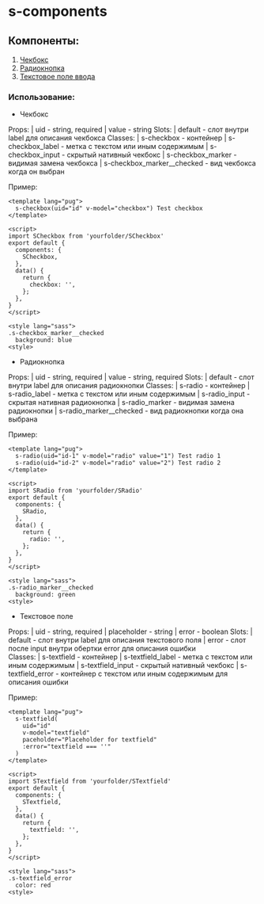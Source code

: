 # s-components

## Компоненты:
1. [Чекбокс](#checkbox)
2. [Радиокнопка](#radio)
3. [Текстовое поле ввода](#textfield)

### Использование:
* <a name="checkbox">Чекбокс</a>

Props:
  | uid - string, required
  | value - string
Slots:
  | default - слот внутри label для описания чекбокса
Classes:
  | s-checkbox - контейнер
  | s-checkbox_label - метка с текстом или иным содержимым
  | s-checkbox_input - скрытый нативный чекбокс
  | s-checkbox_marker - видимая замена чекбокса
  | s-checkbox_marker__checked - вид чекбокса когда он выбран

Пример:
```
<template lang="pug">
  s-checkbox(uid="id" v-model="checkbox") Test checkbox
</template>

<script>
import SCheckbox from 'yourfolder/SCheckbox'
export default {
  components: {
    SCheckbox,
  },
  data() {
    return {
      checkbox: '',
    };
  },
}
</script>

<style lang="sass">
.s-checkbox_marker__checked
  background: blue
<style>
```

* <a name="radio">Радиокнопка</a>

Props:
  | uid - string, required
  | value - string, required
Slots:
  | default - слот внутри label для описания радиокнопки
Classes:
  | s-radio - контейнер
  | s-radio_label - метка с текстом или иным содержимым
  | s-radio_input - скрытая нативная радиокнопка
  | s-radio_marker - видимая замена радиокнопки
  | s-radio_marker__checked - вид радиокнопки когда она выбрана

Пример:
```
<template lang="pug">
  s-radio(uid="id-1" v-model="radio" value="1") Test radio 1
  s-radio(uid="id-2" v-model="radio" value="2") Test radio 2
</template>

<script>
import SRadio from 'yourfolder/SRadio'
export default {
  components: {
    SRadio,
  },
  data() {
    return {
      radio: '',
    };
  },
}
</script>

<style lang="sass">
.s-radio_marker__checked
  background: green
<style>
```

* <a name="textfield">Текстовое поле</a>

Props:
  | uid - string, required
  | placeholder - string
  | error - boolean
Slots:
  | default - слот внутри label для описания текстового поля
  | error - слот после input внутри обертки error для описания ошибки  
Classes:
  | s-textfield - контейнер
  | s-textfield_label - метка с текстом или иным содержимым
  | s-textfield_input - скрытый нативный чекбокс
  | s-textfield_error - контейнер с текстом или иным содержимым для описания ошибки

Пример:
```
<template lang="pug">
  s-textfield(
    uid="id"
    v-model="textfield"
    paceholder="Placeholder for textfield"
    :error="textfield === ''"
  )
</template>

<script>
import STextfield from 'yourfolder/STextfield'
export default {
  components: {
    STextfield,
  },
  data() {
    return {
      textfield: '',
    };
  },
}
</script>

<style lang="sass">
.s-textfield_error
  color: red
<style>
```
